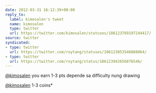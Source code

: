 ```yaml
---
date: 2012-03-31 16:12:39+00:00
reply_to:
  label: kimosalen's tweet
  name: kimosalen
  type: twitter
  url: https://twitter.com/kimosalen/statuses/186123769197244417/
source: twitter
syndicated:
- type: twitter
  url: https://twitter.com/roytang/statuses/186123853548888064/
- type: twitter
  url: https://twitter.com/roytang/status/186123942656876546/
---
```


[@kimosalen](https://twitter.com/kimosalen/) you earn 1-3 pts depende sa difficulty nung drawing

[@kimosalen](https://twitter.com/kimosalen/) 1-3 coins*